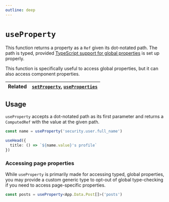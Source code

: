 ```yaml
---
outline: deep
---
```


# `useProperty`

This function returns a property as a `Ref` given its dot-notated path. The path is typed, provided [TypeScript support for global properties](../../guide/global-properties.md#typescript-support) is set up properly.

This function is specifically useful to access global properties, but it can also access component properties.

| Related | [`setProperty`](./set-property.md), [`useProperties`](./use-properties.md) |
| ------- | -------------------------------------------------------------------------- |

## Usage

`useProperty` accepts a dot-notated path as its first parameter and returns a `ComputedRef` with the value at the given path.


```ts
const name = useProperty('security.user.full_name')

useHead({
  title: () => `${name.value}'s profile`
})
```

### Accessing page properties

While `useProperty` is primarily made for accessing typed, global properties, you may provide a custom generic type to opt-out of global type-checking if you need to access page-specific properties.

```ts
const posts = useProperty<App.Data.Post[]>('posts')
```
